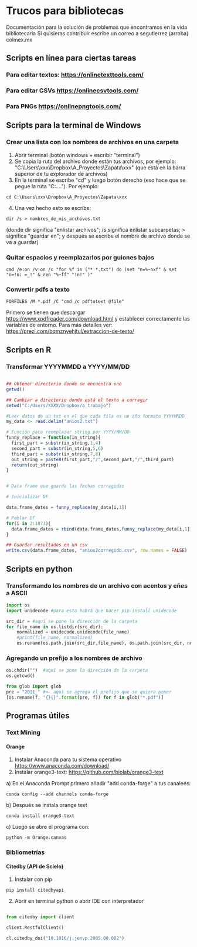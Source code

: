 # Trucos para bibliotecas
Documentación para la solución de problemas que encontramos en la vida bibliotecaria
Si quisieras contribuir escribe un correo a segutierrez (arroba) colmex.mx

## Scripts en línea para ciertas tareas

### Para editar textos: https://onlinetexttools.com/

### Para editar CSVs https://onlinecsvtools.com/

### Para PNGs https://onlinepngtools.com/


## Scripts para la terminal de Windows

### Crear una lista con los nombres de archivos en una carpeta

1. Abrir terminal (botón windows + escribir "terminal")
2. Se copia la ruta del archivo donde están tus archivos, por ejemplo: "C:\Users\xxx\Dropbox\A_Proyectos\Zapata\xxx" (que está en la barra superior de tu explorador de archivos)
3. En la terminal se escribe "cd" y luego botón derecho (eso hace que se pegue la ruta "C:\...."). Por ejemplo: 
```winbatch
cd C:\Users\xxx\Dropbox\A_Proyectos\Zapata\xxx
```
4. Una vez hecho esto se escribe:
```winbatch
dir /s > nombres_de_mis_archivos.txt
```
(donde dir significa "enlistar archivos"; /s significa enlistar subcarpetas; > significa "guardar en"; y después se escribe el nombre de archivo donde se va a guardar)

### Quitar espacios y reemplazarlos por guiones bajos
```winbatch
cmd /e:on /v:on /c "for %f in ("* *.txt") do (set "n=%~nxf" & set "n=!n: =_!" & ren "%~ff" "!n!" )" 
```

### Convertir pdfs a texto
```winbatch
FORFILES /M *.pdf /C "cmd /c pdftotext @file" 
```
Primero se tienen que descargar https://www.xpdfreader.com/download.html y establecer correctamente las variables de entorno. Para más detalles ver: https://prezi.com/bqmznyehjtul/extraccion-de-texto/

## Scripts en R

### Transformar YYYYMMDD a YYYY/MM/DD

```R

## Obtener directorio donde se encuentra uno
getwd()

## Cambiar a directorio donde está el texto a corregir
setwd("C:/Users/XXXX/Dropbox/a_trabajo")

#Leer datos de un txt en el que cada fila es un año formato YYYYMMDD
my_data <- read.delim("anios2.txt")

# Función para reemplazar string por YYYY/MM/DD
funny_replace = function(in_string){
  first_part = substr(in_string,1,4)
  second_part = substr(in_string,5,6)
  third_part = substr(in_string,7,8)
  out_string = paste0(first_part,"/",second_part,"/",third_part)
  return(out_string)
}


# Data frame que guarda las fechas corregidas

# Inicializar DF

data.frame_dates = funny_replace(my_data[i,1])

# Poblar DF
for(i in 2:1073){
  data.frame_dates = rbind(data.frame_dates,funny_replace(my_data[i,1]))
}

## Guardar resultados en un csv
write.csv(data.frame_dates, "anios2corregido.csv", row.names = FALSE)
```

## Scripts en python

### Transformando los nombres de un archivo con acentos y eñes a ASCII

```python
import os
import unidecode #para esto habrá que hacer pip install unidecode

src_dir = #aquí se pone la dirección de la carpeta
for file_name in os.listdir(src_dir): 
    normalized = unidecode.unidecode(file_name)
    #print(file_name, normalized)
    os.rename(os.path.join(src_dir,file_name), os.path.join(src_dir, normalized))
```

### Agregando un prefijo a los nombres de archivo
```python
os.chdir("")  #aquí se pone la dirección de la carpeta
os.getcwd()

from glob import glob
pre = "2011_" #<- aquí se agrega el prefijo que se quiera poner
[os.rename(f, "{}{}".format(pre, f)) for f in glob("*.pdf")]
```

## Programas útiles

### Text Mining

#### Orange

1. Instalar Anaconda para tu sistema operativo https://www.anaconda.com/download/
2. Instalar orange3-text: https://github.com/biolab/orange3-text


a) En el Anaconda Prompt primero añadir "add conda-forge" a tus canalees:

    conda config --add channels conda-forge

b) Después se instala orange text

    conda install orange3-text

c) Luego se abre el programa con:

    python -m Orange.canvas
   
### Bibliometrías 

#### Citedby (API de Scielo)


1. Instalar con pip

```pip install citedbyapi```


2. Abrir en terminal python o abrir IDE con interpretador

```python

from citedby import client

client.RestfulClient()

cl.citedby_doi("10.1016/j.jenvp.2005.08.002")

```

